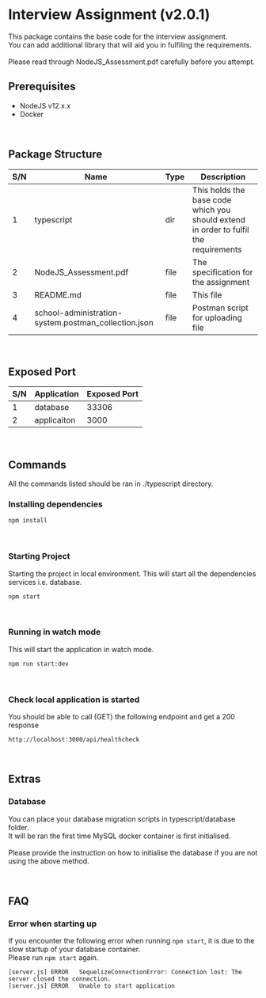 # Interview Assignment (v2.0.1)

This package contains the base code for the interview assignment.<br>
You can add additional library that will aid you in fulfiling the requirements.
<br>
<br>
Please read through NodeJS_Assessment.pdf carefully before you attempt.

## Prerequisites

- NodeJS v12.x.x
- Docker

<br>

## Package Structure

| S/N | Name                                                 | Type | Description                                                                          |
| --- | ---------------------------------------------------- | ---- | ------------------------------------------------------------------------------------ |
| 1   | typescript                                           | dir  | This holds the base code which you should extend in order to fulfil the requirements |
| 2   | NodeJS_Assessment.pdf                                | file | The specification for the assignment                                                 |
| 3   | README.md                                            | file | This file                                                                            |
| 4   | school-administration-system.postman_collection.json | file | Postman script for uploading file                                                    |

<br>

## Exposed Port

| S/N | Application | Exposed Port |
| --- | ----------- | ------------ |
| 1   | database    | 33306        |
| 2   | applicaiton | 3000         |

<br>

## Commands

All the commands listed should be ran in ./typescript directory.

### Installing dependencies

```bash
npm install
```

<br>

### Starting Project

Starting the project in local environment.
This will start all the dependencies services i.e. database.

```bash
npm start
```

<br>

### Running in watch mode

This will start the application in watch mode.

```bash
npm run start:dev
```

<br>

### Check local application is started

You should be able to call (GET) the following endpoint and get a 200 response

```
http://localhost:3000/api/healthcheck
```

<br>

## Extras

### Database

You can place your database migration scripts in typescript/database folder. <br>
It will be ran the first time MySQL docker container is first initialised. <br><br>
Please provide the instruction on how to initialise the database if you are not using the above method.

<br>

## FAQ

### Error when starting up

If you encounter the following error when running `npm start`, it is due to the slow startup of your database container.<br>
Please run `npm start` again.

```
[server.js]	ERROR	SequelizeConnectionError: Connection lost: The server closed the connection.
[server.js]	ERROR	Unable to start application
```
